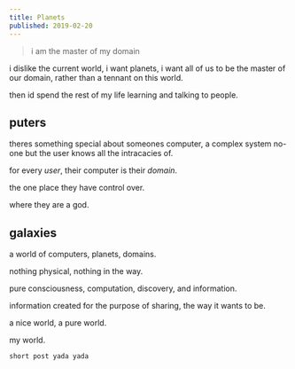 ```yaml
---
title: Planets
published: 2019-02-20
---
```


> i am the master of my domain

i dislike the current world, i want planets, i want all of us to be the master of our domain, rather than a tennant on this world.

then id spend the rest of my life learning and talking to people.

## puters

theres something special about someones computer, a complex system no-one but the user knows all the intracacies of.

for every *user*, their computer is their *domain*.

the one place they have control over.

where they are a god.

## galaxies

a world of computers, planets, domains.

nothing physical, nothing in the way.

pure consciousness, computation, discovery, and information.

information created for the purpose of sharing, the way it wants to be.

a nice world, a pure world.

my world.

`short post yada yada`
